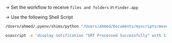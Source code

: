 
→ Set the workflow to receive `files and folders` in `Finder.app` 

→ Use the following Shell Script

```sh
/Users/ahmed/.pyenv/shims/python "/Users/ahmed/Documents/myscripts/move_period.py" "$@"

osascript -e 'display notification "SRT Processed Successfully" with title "Done!"'
```

